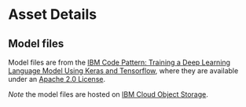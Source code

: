 # Asset Details

## Model files

Model files are from the [IBM Code Pattern: Training a Deep Learning Language Model Using Keras and Tensorflow](https://github.com/IBM/deep-learning-language-model), where they are available under an [Apache 2.0 License](https://www.apache.org/licenses/LICENSE-2.0).

_Note_ the model files are hosted on [IBM Cloud Object Storage](https://s3.us-south.cloud-object-storage.appdomain.cloud/max-assets-prod/max-review-text-generator/1.0.0/assets.tar.gz).
